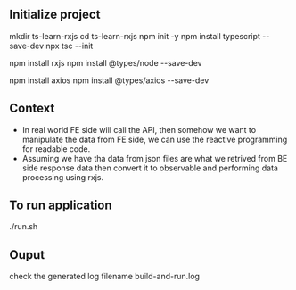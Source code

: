 ## Initialize project
mkdir ts-learn-rxjs
cd ts-learn-rxjs
npm init -y
npm install typescript --save-dev
npx tsc --init

npm install rxjs
npm install @types/node --save-dev

npm install axios
npm install @types/axios --save-dev


## Context
- In real world FE side will call the API, then somehow we want to manipulate the data from FE side, we can use the reactive programming for readable code.
- Assuming we have tha data from json files are what we retrived from BE side response data then convert it to observable and performing data processing using rxjs.


## To run application
./run.sh

## Ouput
check the generated log filename build-and-run.log